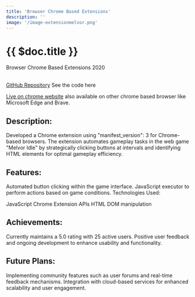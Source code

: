 ```yaml
---
title: 'Browser Chrome Based Extensions'
description: ''
image: '/image-extensionmelvor.png'
---
```


# {{ $doc.title }}

<i class="bx bxs-purchase-tag"></i> Browser Chrome Based Extensions <i class="bx bxs-time"></i> 2020<br>
<br>


[GitHub Repository](https://github.com/jovyllebermudez/melvorite)
See the code here

[Live on chrome website](https://chromewebstore.google.com/search/jovyllebermudez)
also available on other chrome based browser like Microsoft Edge and Brave.


## Description: 
Developed a Chrome extension using "manifest_version": 3 for Chrome-based browsers. The extension automates gameplay tasks in the web game "Melvor Idle" by strategically clicking buttons at intervals and identifying HTML elements for optimal gameplay efficiency.

## Features:

Automated button clicking within the game interface.
JavaScript executor to perform actions based on game conditions.
Technologies Used:

JavaScript
Chrome Extension APIs
HTML DOM manipulation

## Achievements:

Currently maintains a 5.0 rating with 25 active users.
Positive user feedback and ongoing development to enhance usability and functionality.

## Future Plans:

Implementing community features such as user forums and real-time feedback mechanisms.
Integration with cloud-based services for enhanced scalability and user engagement.
